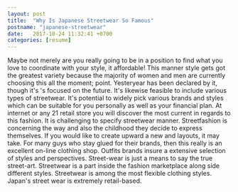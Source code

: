 ```yaml
---
layout: post
title:  "Why Is Japanese Streetwear So Famous"
postname: "japanese-streetwear"
date:   2017-10-24 11:32:41 +0700
categories: [resume]
---
```

Maybe not merely are you really going to be in a position to find what you love to coordinate with your style, it affordable! This manner style gets got the greatest variety because the majority of women and men are currently choosing this all the moment; point. Yesteryear has been declared by it, though it's 's focused on the future. It's likewise feasible to include various types of streetwear. It's potential to widely pick various brands and styles which can be suitable for you personally as well as your financial plan. At internet or any 21 retail store you will discover the most current in regards to this fashion. It is challenging to specify streetwear manner. Streetfashion is concerning the way and also the childhood they decide to express themselves. If you would like to create upward a new and layouts, it may take. For many guys who stay glued for their brands, then this really is an excellent on-line clothing shop. Outfits brands insure a extensive selection of styles and perspectives. Street-wear is just a means to say the true street-art. Streetwear is a part inside the fashion marketplace along side different styles. Streetwear is among the most flexible clothing styles. Japan's street wear is extremely retail-based.
